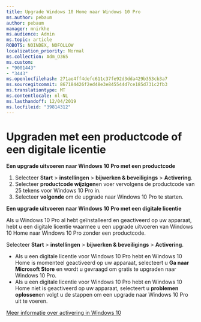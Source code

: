 ```yaml
---
title: Upgrade Windows 10 Home naar Windows 10 Pro
ms.author: pebaum
author: pebaum
manager: mnirkhe
ms.audience: Admin
ms.topic: article
ROBOTS: NOINDEX, NOFOLLOW
localization_priority: Normal
ms.collection: Adm_O365
ms.custom:
- "9001443"
- "3443"
ms.openlocfilehash: 271ae4ff4defc611c37fe92d3dda429b353cb3a7
ms.sourcegitcommit: 867184426f2ed48e3e845544d7ce185d731c2fb3
ms.translationtype: MT
ms.contentlocale: nl-NL
ms.lasthandoff: 12/04/2019
ms.locfileid: "39814312"
---
```

# <a name="upgrade-using-either-a-product-key-or-a-digital-license"></a>Upgraden met een productcode of een digitale licentie

**Een upgrade uitvoeren naar Windows 10 Pro met een productcode**

1. Selecteer **Start** > **instellingen** > **bijwerken & beveiligings** > **Activering**.
2. Selecteer **productcode wijzigen**en voer vervolgens de productcode van 25 tekens voor Windows 10 Pro in.
3. Selecteer **volgende** om de upgrade naar Windows 10 Pro te starten.

**Een upgrade uitvoeren naar Windows 10 Pro met een digitale licentie**

Als u Windows 10 Pro al hebt geïnstalleerd en geactiveerd op uw apparaat, hebt u een digitale licentie waarmee u een upgrade uitvoeren van Windows 10 Home naar Windows 10 Pro zonder een productcode.

Selecteer **Start** > **instellingen** > **bijwerken & beveiligings** > **Activering**.

- Als u een digitale licentie voor Windows 10 Pro hebt en Windows 10 Home is momenteel geactiveerd op uw apparaat, selecteert u **Ga naar Microsoft Store** en wordt u gevraagd om gratis te upgraden naar Windows 10 Pro.
- Als u een digitale licentie voor Windows 10 Pro hebt en Windows 10 Home niet is geactiveerd op uw apparaat, selecteert u **problemen oplossen**en volgt u de stappen om een upgrade naar Windows 10 Pro uit te voeren.

[Meer informatie over activering in Windows 10](https://support.microsoft.com/help/12440)